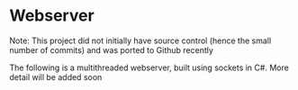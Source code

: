 # Webserver
Note: This project did not initially have source control (hence the small number of commits) and was ported to Github recently

The following is a multithreaded webserver, built using sockets in C#. More detail will be added soon
